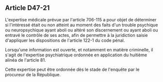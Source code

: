 Article D47-21
----
L'expertise médicale prévue par l'article 706-115 a pour objet de déterminer si
l'intéressé était ou non atteint au moment des faits d'un trouble psychique ou
neuropsychique ayant aboli ou altéré son discernement ou ayant aboli ou entravé
le contrôle de ses actes, afin de permettre à la juridiction saisie d'appliquer
les dispositions de l'article 122-1 du code pénal.

Lorsqu'une information est ouverte, et notamment en matière criminelle, il
s'agit de l'expertise psychiatrique ordonnée en application du huitième alinéa
de l'article 81.

Cette expertise peut être ordonnée dès le stade de l'enquête par le procureur de
la République.
